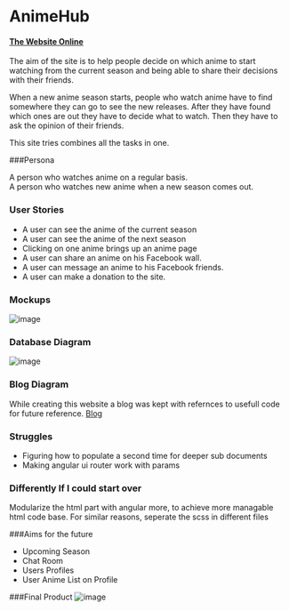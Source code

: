 # AnimeHub

#### [The Website Online](http://panox.github.io/AnimeHub/)

The aim of the site is to help people decide on which anime to start watching from the current season and being able to share their decisions with their friends.

When a new anime season starts, people who watch anime have to find somewhere they can go to see the new releases. 
After they have found which ones are out they have to decide what to watch. 
Then they have to ask the opinion of their friends. 

This site tries combines all the tasks in one.

###Persona 

A person who watches anime on a regular basis.<br>
A person who watches new anime when a new season comes out.

### User Stories

* A user can see the anime of the current season
* A user can see the anime of the next season
* Clicking on one anime brings up an anime page
* A user can share an anime on his Facebook wall.
* A user can message an anime to his Facebook friends.
* A user can make a donation to the site.

### Mockups
![image](http://imgur.com/PXczKqI.png)

### Database Diagram 

![image](http://imgur.com/MO9hBaE.png)

### Blog Diagram 
While creating this website a blog was kept with refernces to usefull code for future reference. [Blog](http://panox-animehub.blogspot.co.uk/)

### Struggles
* Figuring how to populate a second time for deeper sub documents
* Making angular ui router work with params

### Differently If I could start over
Modularize the html part with angular more, to achieve more managable html code base. For similar reasons, seperate the scss in different files

###Aims for the future

* Upcoming Season
* Chat Room
* Users Profiles
* User Anime List on Profile

###Final Product
![image](http://imgur.com/sCbS6SM.png)


